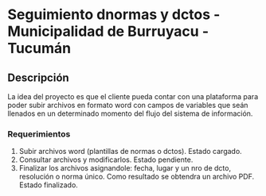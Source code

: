 # Seguimiento dnormas y dctos - Municipalidad de Burruyacu - Tucumán

## Descripción
La idea del proyecto es que el cliente pueda contar con una plataforma para poder subir archivos en formato word con campos de variables que seán llenados en un determinado momento del flujo del sistema de información.

### Requerimientos
1) Subir archivos word (plantillas de normas o dctos). Estado cargado.
2) Consultar archivos y modificarlos. Estado pendiente.
3) Finalizar los archivos asignandole: fecha, lugar y un nro de dcto, resolución o norma único. Como resultado se obtendra un archivo PDF. Estado finalizado.